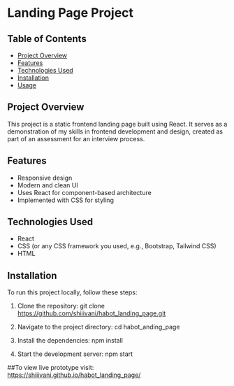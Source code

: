 # Landing Page Project

## Table of Contents

- [Project Overview](#project-overview)
- [Features](#features)
- [Technologies Used](#technologies-used)
- [Installation](#installation)
- [Usage](#usage)

## Project Overview

This project is a static frontend landing page built using React. It serves as a demonstration of my skills in frontend development and design, created as part of an assessment for an interview process.

## Features

- Responsive design
- Modern and clean UI
- Uses React for component-based architecture
- Implemented with CSS for styling

## Technologies Used

- React
- CSS (or any CSS framework you used, e.g., Bootstrap, Tailwind CSS)
- HTML

## Installation

To run this project locally, follow these steps:

1. Clone the repository:
   git clone https://github.com/shiiivani/habot_landing_page.git

2. Navigate to the project directory:
   cd habot_anding_page

3. Install the dependencies:
   npm install

4. Start the development server:
   npm start

##To view live prototype visit:
https://shiiivani.github.io/habot_landing_page/
